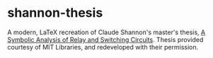 # shannon-thesis
A modern, LaTeX recreation of Claude Shannon's master's thesis, [A Symbolic Analysis of Relay and Switching Circuits](https://dspace.mit.edu/handle/1721.1/11173). Thesis provided courtesy of MIT Libraries, and redeveloped with their permission.





